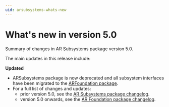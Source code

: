 ```yaml
---
uid: arsubsystems-whats-new
---
```

# What's new in version 5.0

Summary of changes in AR Subsystems package version 5.0.

The main updates in this release include:

**Updated**

- ARSubsystems package is now deprecated and all subsystem interfaces have been migrated to the [ARFoundation package](https://docs.unity3d.com/Packages/com.unity.xr.arfoundation@latest?preview=1&subfolder=/manual/).
- For a full list of changes and updates:
  - prior version 5.0, see the [AR Subsystems package changelog](xref:arsubsystems-changelog).
  - version 5.0 onwards, see the [AR Foundation package changelog](https://docs.unity3d.com/Packages/com.unity.xr.arfoundation@latest?preview=1&subfolder=/changelog/CHANGELOG).